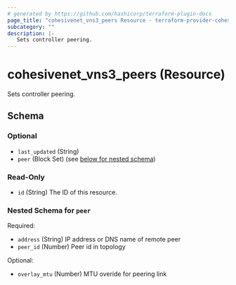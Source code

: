 ```yaml
---
# generated by https://github.com/hashicorp/terraform-plugin-docs
page_title: "cohesivenet_vns3_peers Resource - terraform-provider-cohesivenet"
subcategory: ""
description: |-
   Sets controller peering.
---
```


# cohesivenet_vns3_peers (Resource)

 Sets controller peering.

<!-- schema generated by tfplugindocs -->
## Schema

### Optional

- `last_updated` (String)
- `peer` (Block Set) (see [below for nested schema](#nestedblock--peer))

### Read-Only

- `id` (String) The ID of this resource.

<a id="nestedblock--peer"></a>
### Nested Schema for `peer`

Required:

- `address` (String) IP address or DNS name of remote peer
- `peer_id` (Number) Peer id in topology

Optional:

- `overlay_mtu` (Number) MTU overide for peering link



